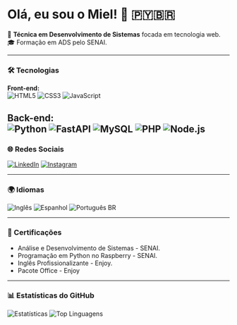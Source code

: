 # Olá, eu sou o Miel! 👋 🇵🇾🇧🇷

🚀 **Técnica em Desenvolvimento de Sistemas** focada em tecnologia web.  
🎓 Formação em ADS pelo SENAI.  

---

### 🛠️ Tecnologias  
**Front-end:**  
![HTML5](https://img.shields.io/badge/HTML5-E34F26?style=for-the-badge&logo=html5&logoColor=white)  ![CSS3](https://img.shields.io/badge/CSS3-1572B6?style=for-the-badge&logo=css3&logoColor=white)  ![JavaScript](https://img.shields.io/badge/JavaScript-F7DF1E?style=for-the-badge&logo=javascript&logoColor=black)  

**Back-end:**  
![Python](https://img.shields.io/badge/Python-3776AB?style=for-the-badge&logo=python&logoColor=white)  ![FastAPI](https://img.shields.io/badge/FastAPI-009688?style=for-the-badge&logo=fastapi&logoColor=white)  ![MySQL](https://img.shields.io/badge/MySQL-4479A1?style=for-the-badge&logo=mysql&logoColor=white)  ![PHP](https://img.shields.io/badge/PHP-777BB4?style=for-the-badge&logo=php&logoColor=white)  ![Node.js](https://img.shields.io/badge/Node.js-339933?style=for-the-badge&logo=nodedotjs&logoColor=white)
---

### 🌐 Redes Sociais  
[![LinkedIn](https://img.shields.io/badge/LinkedIn-0A66C2?style=for-the-badge&logo=linkedin&logoColor=white)](https://www.linkedin.com/in/miel-j-velazquez-d-s-b14473221?utm_source=share&utm_campaign=share_via&utm_content=profile&utm_medium=android_app)  [![Instagram](https://img.shields.io/badge/Instagram-E4405F?style=for-the-badge&logo=instagram&logoColor=white)](https://instagram.com/velazquezmiel)

---

### 🌍 Idiomas  
![Inglês](https://img.shields.io/badge/English-B22222?style=for-the-badge&logo=language&logoColor=white)  ![Espanhol](https://img.shields.io/badge/Español-FF5733?style=for-the-badge&logo=language&logoColor=white)  ![Português BR](https://img.shields.io/badge/Português%20(BR)-009639?style=for-the-badge&logo=language&logoColor=white)  

---
### 📜 Certificações  
- Análise e Desenvolvimento de Sistemas - SENAI.  
- Programação em Python no Raspberry - SENAI.
- Inglês Profissionalizante - Enjoy.
- Pacote Office - Enjoy 
---

### 📊 Estatísticas do GitHub  
![Estatísticas](https://github-readme-stats.vercel.app/api?username=MielVelazquezz&show_icons=true&theme=radical)  ![Top Linguagens](https://github-readme-stats.vercel.app/api/top-langs/?username=MielVelazquezz&layout=compact&theme=radical)
